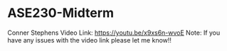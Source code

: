 # ASE230-Midterm
Conner Stephens
Video Link: https://youtu.be/x9xs6n-wvoE
Note: If you have any issues with the video link please let me know!!
